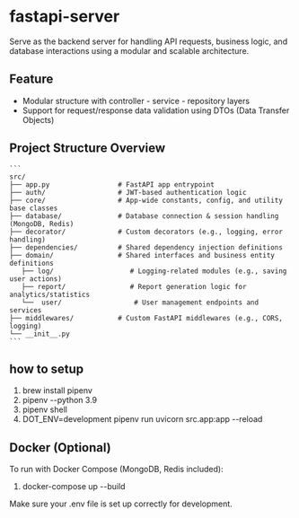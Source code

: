# fastapi-server

Serve as the backend server for handling API requests, business logic, and database interactions using a modular and scalable architecture.

## Feature

-   Modular structure with controller - service - repository layers
-   Support for request/response data validation using DTOs (Data Transfer Objects)

## Project Structure Overview

<pre lang="markdown"><code>```
src/
├── app.py                 # FastAPI app entrypoint
├── auth/                  # JWT-based authentication logic
├── core/                  # App-wide constants, config, and utility base classes
├── database/              # Database connection & session handling (MongoDB, Redis)
├── decorator/             # Custom decorators (e.g., logging, error handling)
├── dependencies/          # Shared dependency injection definitions
├── domain/                # Shared interfaces and business entity definitions
   ├── log/                   # Logging-related modules (e.g., saving user actions)
   ├── report/                # Report generation logic for analytics/statistics
   └──  user/                  # User management endpoints and services
├── middlewares/           # Custom FastAPI middlewares (e.g., CORS, logging)
└── __init__.py
```
</code></pre>


## how to setup

1. brew install pipenv
2. pipenv --python 3.9
3. pipenv shell
4. DOT_ENV=development pipenv run uvicorn src.app:app --reload

## Docker (Optional)

To run with Docker Compose (MongoDB, Redis included):
1. docker-compose up --build
   
Make sure your .env file is set up correctly for development.
